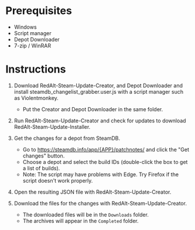 # Prerequisites

- Windows
- Script manager
- Depot Downloader
- 7-zip / WinRAR

# Instructions

1. Download RedAlt-Steam-Update-Creator, and Depot Downloader and install 
   steamdb_changelist_grabber.user.js with a script manager such as Violentmonkey.
    - Put the Creator and Depot Downloader in the same folder.

2. Run RedAlt-Steam-Update-Creator and check for updates to download RedAlt-Steam-Update-Installer.

3. Get the changes for a depot from SteamDB.
   - Go to https://steamdb.info/app/{APP}/patchnotes/ and click the "Get changes" button.
   - Choose a depot and select the build IDs (double-click the box to get a list of builds).
   - Note: The script may have problems with Edge. Try Firefox if the script doesn't work properly.

4. Open the resulting JSON file with RedAlt-Steam-Update-Creator.

5. Download the files for the changes with RedAlt-Steam-Update-Creator.
    - The downloaded files will be in the `Downloads` folder.
    - The archives will appear in the `Completed` folder.